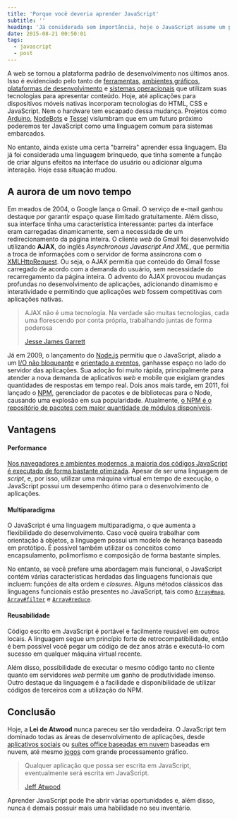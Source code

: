 ```yaml
---
title: 'Porque você deveria aprender JavaScript'
subtitle: ''
heading: 'Já considerada sem importância, hoje o JavaScript assume um papel líder no mercado.'
date: 2015-08-21 00:50:01
tags:
  - javascript
  - post
---
```


A web se tornou a plataforma padrão de desenvolvimento nos últimos anos. Isso é evidenciado pelo tanto de [ferramentas](https://www.npmjs.com/), [ambientes gráficos](http://www.i-programmer.info/news/167-javascript/5418-javascript-to-be-the-default-langauge-for-gnome.html), [plataformas de desenvolvimento](http://electron.atom.io/) e [sistemas operacionais](http://www.chromium.org/chromium-os) que utilizam suas tecnologias para apresentar conteúdo. Hoje, até aplicações para dispositivos móveis nativas incorporam tecnologias do HTML, CSS e JavaScript. Nem o hardware tem escapado dessa mudança. Projetos como [Arduino](https://lostechies.com/derickbailey/2013/07/30/let-me-teach-you-arduino-with-javascript/), [NodeBots](http://nodebots.io/) e [Tessel](https://tessel.io/) vislumbram que em um futuro próximo poderemos ter JavaScript como uma linguagem comum para sistemas embarcados.

No entanto, ainda existe uma certa "barreira" aprender essa linguagem. Ela já foi considerada uma linguagem brinquedo, que tinha somente a função de criar alguns efeitos na interface do usuário ou adicionar alguma interação. Hoje essa situação mudou.

## A aurora de um novo tempo

Em meados de 2004, o Google lança o Gmail. O serviço de e-mail ganhou destaque por garantir espaço quase ilimitado gratuitamente. Além disso, sua interface tinha uma característica interessante: partes da interface eram carregadas dinamicamente, sem a necessidade de um redirecionamento da página inteira. O cliente _web_ do Gmail foi desenvolvido utilizando **AJAX**, do inglês
<i lang="en">Asynchronous Javascript And XML</i>, que permitia a troca de informações com o servidor de forma assíncrona com o [XMLHttpRequest](https://developer.mozilla.org/pt-BR/docs/Web/API/XMLHttpRequest). Ou seja, o AJAX permitia que conteúdo do Gmail fosse carregado de acordo com a demanda do usuário, sem necessidade do recarregamento da página inteira. O advento do AJAX provocou mudanças profundas no desenvolvimento de aplicações, adicionando dinamismo e interatividade e permitindo que aplicações _web_ fossem competitivas com aplicações nativas.

<blockquote cite="http://www.adaptivepath.com/ideas/ajax-new-approach-web-applications/">
  <p>
    AJAX não é uma tecnologia. Na verdade são muitas tecnologias, cada uma florescendo por conta própria, trabalhando juntas de forma poderosa
  </p>
  <footer>
    <a href="http://www.adaptivepath.com/ideas/ajax-new-approach-web-applications/">
      Jesse James Garrett
    </a>
  </fotter>
</blockquote>

Já em 2009, o lançamento do [Node.js](https://nodejs.org/) permitiu que o JavaScript, aliado a um [I/O não bloqueante](https://en.wikipedia.org/wiki/Asynchronous_I/O) e [orientado a eventos](https://en.wikipedia.org/wiki/Event-driven_programming), ganhasse espaço no lado do servidor das aplicações. Sua adoção foi muito rápida, principalmente para atender a nova demanda de aplicativos _web_ e mobile que exigiam grandes quantidades de respostas em tempo real. Dois anos mais tarde, em 2011, foi lançado o [NPM](https://www.npmjs.com/), gerenciador de pacotes e de bibliotecas para o Node, causando uma explosão em sua popularidade. Atualmente, [o NPM é o repositório de pacotes com maior quantidade de módulos disponíveis](http://www.modulecounts.com/).

## Vantagens

#### Performance

[Nos navegadores e ambientes modernos, a maioria dos códigos JavaScript é executado de forma bastante otimizada](https://hacks.mozilla.org/2017/02/a-crash-course-in-just-in-time-jit-compilers/). Apesar de ser uma linguagem de <i lang="en">script</i>, e, por isso, utilizar uma máquina virtual em tempo de execução, o JavaScript possui um desempenho ótimo para o desenvolvimento de aplicações.

#### Multiparadigma

O JavaScript é uma linguagem multiparadigma, o que aumenta a flexibilidade do desenvolvimento. Caso você queira trabalhar com orientação à objetos, a linguagem possui um modelo de herança baseada em protótipo. É possível também utilizar os conceitos como encapsulamento, polimorfismo e composição de forma bastante simples.

No entanto, se você prefere uma abordagem mais funcional, o JavaScript contém várias características herdadas das linguagens funcionais que incluem: funções de alta ordem e <i lang="en">closures</i>. Alguns métodos clássicos das linguagens funcionais estão presentes no JavaScript, tais como <span lang="en">[`Array#map`](https://developer.mozilla.org/en-US/docs/Web/JavaScript/Reference/Global_Objects/Array/map)</span>, <span lang="en">[`Array#filter`](https://developer.mozilla.org/en-US/docs/Web/JavaScript/Reference/Global_Objects/Array/filter)</span> e <span lang="en">[`Array#reduce`](https://developer.mozilla.org/en-US/docs/Web/JavaScript/Reference/Global_Objects/Array/Reduce)</span>.

#### Reusabilidade

Código escrito em JavaScript é portável e facilmente reusável em outros locais. A linguagem segue um princípio forte de retrocompatibilidade, então é bem possível você pegar um código de dez anos atrás e executá-lo com sucesso em qualquer máquina virtual recente.

Além disso, possibilidade de executar o mesmo código tanto no cliente quanto em servidores _web_ permite um ganho de produtividade imenso. Outro destaque da linguagem é a facilidade e disponibilidade de utilizar códigos de terceiros com a utilização do NPM.

## Conclusão

Hoje, a **Lei de Atwood** nunca pareceu ser tão verdadeira. O JavaScript tem dominado todas as áreas de desenvolvimento de aplicações, desde [aplicativos sociais](https://developers.facebook.com/docs/javascript) ou [suítes office baseadas em nuvem](https://www.google.com/docs/about/) baseadas em nuvem, até mesmo [jogos](http://phaser.io/) com grande processamento gráfico.

<blockquote cite="http://blog.codinghorror.com/the-principle-of-least-power/">
  <p>
    Qualquer aplicação que possa ser escrita em JavaScript, eventualmente será escrita em JavaScript.
  </p>
  <footer>
    <a href="http://blog.codinghorror.com/the-principle-of-least-power/">
      Jeff Atwood
    </a>
  </footer>
</blockquote>

Aprender JavaScript pode lhe abrir várias oportunidades e, além disso, nunca é demais possuir mais uma habilidade no seu inventário.
